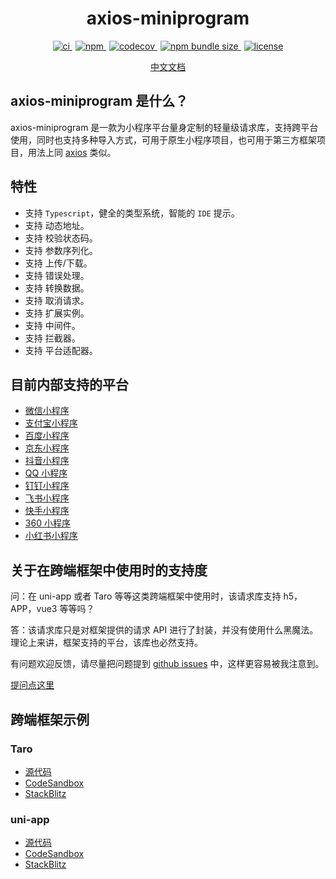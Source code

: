<h1 align="center">axios-miniprogram</h1>

<p align="center">
  <a href="https://github.com/zjxxxxxxxxx/axios-miniprogram/actions/workflows/ci.yml">
    <img src="https://github.com/zjxxxxxxxxx/axios-miniprogram/actions/workflows/ci.yml/badge.svg" alt="ci">
  </a>
  <a style="margin-left:5px;" href="https://www.npmjs.org/package/axios-miniprogram">
    <img src="https://img.shields.io/npm/v/axios-miniprogram" alt="npm">
  </a>
  <a style="margin-left:5px;" href="https://codecov.io/gh/zjxxxxxxxxx/axios-miniprogram" > 
    <img src="https://codecov.io/gh/zjxxxxxxxxx/axios-miniprogram/branch/main/graph/badge.svg?token=WIQVYX2WIK" alt="codecov"/> 
  </a>
  <a style="margin-left:5px;" href="https://www.npmjs.org/package/axios-miniprogram">
    <img src="https://img.shields.io/bundlephobia/min/axios-miniprogram" alt="npm bundle size">
  </a>  
  <a style="margin-left:5px;" href="https://opensource.org/licenses/MIT">
    <img src="https://img.shields.io/github/license/zjxxxxxxxxx/axios-miniprogram" alt="license">
  </a>
</p>

<p align="center"><a href='https://axios-miniprogram.com'>中文文档</a></p>

## axios-miniprogram 是什么？

axios-miniprogram 是一款为小程序平台量身定制的轻量级请求库，支持跨平台使用，同时也支持多种导入方式，可用于原生小程序项目，也可用于第三方框架项目，用法上同 [axios](https://github.com/axios/axios.git) 类似。

## 特性

- 支持 `Typescript`，健全的类型系统，智能的 `IDE` 提示。
- 支持 动态地址。
- 支持 校验状态码。
- 支持 参数序列化。
- 支持 上传/下载。
- 支持 错误处理。
- 支持 转换数据。
- 支持 取消请求。
- 支持 扩展实例。
- 支持 中间件。
- 支持 拦截器。
- 支持 平台适配器。

## 目前内部支持的平台

- [微信小程序](https://developers.weixin.qq.com/miniprogram/dev/framework/?from=axios-miniprogram)
- [支付宝小程序](https://opendocs.alipay.com/mini/developer/getting-started?from=axios-miniprogram)
- [百度小程序](https://smartprogram.baidu.com/developer/index.html?from=axios-miniprogram)
- [京东小程序](https://mp.jd.com?from=axios-miniprogram)
- [抖音小程序](https://developer.open-douyin.com/docs/resource/zh-CN/mini-app/introduction/overview?from=axios-miniprogram)
- [QQ 小程序](https://q.qq.com/wiki/develop/miniprogram/frame/?from=axios-miniprogram)
- [钉钉小程序](https://open.dingtalk.com/document/org/develop-org-mini-programs?from=axios-miniprogram)
- [飞书小程序](https://open.feishu.cn/document/uYjL24iN/uMjNzUjLzYzM14yM2MTN?from=axios-miniprogram)
- [快手小程序](https://mp.kuaishou.com/docs/introduction/quickStart.html?from=axios-miniprogram)
- [360 小程序](https://mp.360.cn/doc/miniprogram/dev/#/f4b41f0cc5683bce78dfadfa7f3c73e7?from=axios-miniprogram)
- [小红书小程序](https://miniapp.xiaohongshu.com/docs/guide/miniIntroduce?from=axios-miniprogram)

## 关于在跨端框架中使用时的支持度

问：在 uni-app 或者 Taro 等等这类跨端框架中使用时，该请求库支持 h5，APP，vue3 等等吗？

答：该请求库只是对框架提供的请求 API 进行了封装，并没有使用什么黑魔法。理论上来讲，框架支持的平台，该库也必然支持。

有问题欢迎反馈，请尽量把问题提到 [github issues](https://github.com/zjxxxxxxxxx/axios-miniprogram/issues) 中，这样更容易被我注意到。

[提问点这里](https://github.com/zjxxxxxxxxx/axios-miniprogram/issues)


## 跨端框架示例

### Taro

- [源代码](https://github.com/zjxxxxxxxxx/axios-miniprogram/tree/main/examples/taro)
- [CodeSandbox](https://codesandbox.io/p/sandbox/github/zjxxxxxxxxx/axios-miniprogram/tree/main/examples/taro)
- [StackBlitz](https://stackblitz.com/github/zjxxxxxxxxx/axios-miniprogram/tree/main/examples/taro)

### uni-app

- [源代码](https://github.com/zjxxxxxxxxx/axios-miniprogram/tree/main/examples/uni-app)
- [CodeSandbox](https://codesandbox.io/p/sandbox/github/zjxxxxxxxxx/axios-miniprogram/tree/main/examples/uni-app)
- [StackBlitz](https://stackblitz.com/github/zjxxxxxxxxx/axios-miniprogram/tree/main/examples/uni-app)
